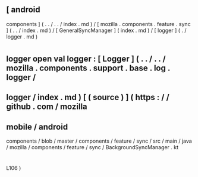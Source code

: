 [
android
-
components
]
(
.
.
/
.
.
/
index
.
md
)
/
[
mozilla
.
components
.
feature
.
sync
]
(
.
.
/
index
.
md
)
/
[
GeneralSyncManager
]
(
index
.
md
)
/
[
logger
]
(
.
/
logger
.
md
)
#
logger
open
val
logger
:
[
Logger
]
(
.
.
/
.
.
/
mozilla
.
components
.
support
.
base
.
log
.
logger
/
-
logger
/
index
.
md
)
[
(
source
)
]
(
https
:
/
/
github
.
com
/
mozilla
-
mobile
/
android
-
components
/
blob
/
master
/
components
/
feature
/
sync
/
src
/
main
/
java
/
mozilla
/
components
/
feature
/
sync
/
BackgroundSyncManager
.
kt
#
L106
)
